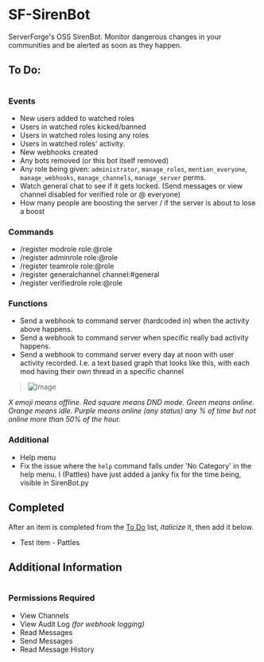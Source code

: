# SF-SirenBot
ServerForge's OSS SirenBot. Monitor dangerous changes in your communities and be alerted as soon as they happen.

## To Do: 
# 
### Events
* New users added to watched roles
* Users in watched roles kicked/banned
* Users in watched roles losing any roles
* Users in watched roles' activity.
* New webhooks created
* Any bots removed (or this bot itself removed)
* Any role being given: `administrator`, `manage_roles`, `mention_everyone`, `manage_webhooks`, `manage_channels`, `manage_server` perms.
* Watch general chat to see if it gets locked. (Send messages or view channel disabled for verified role or @ everyone)
* How many people are boosting the server / if the server is about to lose a boost

### Commands
* /register modrole role:@role
* /register adminrole role:@role
* /register teamrole role:@role
* /register generalchannel channel:#general
* /register verifiedrole role:@role

### Functions
* Send a webhook to command server (hardcoded in) when the activity above happens.
* Send a webhook to command server when specific really bad activity happens.
* Send a webhook to command server every day at noon with user activity recorded. I.e. a text based graph that looks like this, with each mod having their own thread in a specific channel

> ![image](https://user-images.githubusercontent.com/57507687/217126127-9deee77d-3df3-4e3d-baef-0bff8cb2a7f5.png)

*X emoji means offline. Red square means DND mode. Green means online. Orange means idle. Purple means online (any status) any % of time but not online more than 50% of the hour.*

### Additional
* Help menu
* Fix the issue where the `help` command falls under 'No Category' in the help menu. I (Pattles) have just added a janky fix for the time being, visible in SirenBot.py

## Completed
After an item is completed from the [To Do](https://github.com/ping-Toven/SF-SirenBot/blob/main/README.md#to-do) list, *italicize* it, then add it below.
* Test item - Pattles

## Additional Information
# 
### Permissions Required
* View Channels
* View Audit Log *(for webhook logging)*
* Read Messages
* Send Messages
* Read Message History
